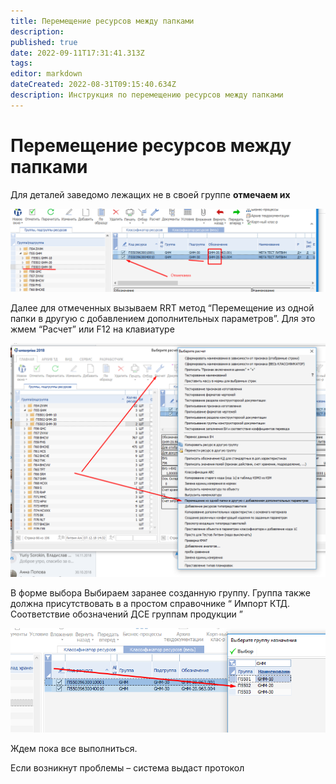 ```yaml
---
title: Перемещение ресурсов между папками
description: 
published: true
date: 2022-09-11T17:31:41.313Z
tags: 
editor: markdown
dateCreated: 2022-08-31T09:15:40.634Z
description: Инструкция по перемещению ресурсов между папками
---
```


# Перемещение ресурсов между папками

Для деталей заведомо лежащих не в своей группе **отмечаем их**

![](<../../assets/0 (56).png>)

Далее для отмеченных вызываем RRT метод “Перемещение из одной папки в другую с добавлением дополнительных параметров”. Для это жмем “Расчет” или F12 на клавиатуре

![](<../../assets/1 (55).png>)

В форме выбора Выбираем заранее созданную группу. Группа также должна присутствовать в а простом справочнике “ Импорт КТД. Соответствие обозначений ДСЕ группам продукции ”

![](<../../assets/2 (102).png>)

Ждем пока все выполниться.

Если возникнут проблемы – система выдаст протокол
